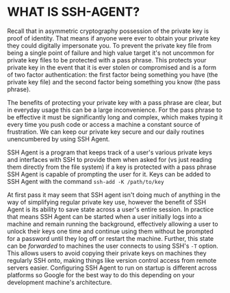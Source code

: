 # WHAT IS SSH-AGENT?

Recall that in asymmetric cryptography possession of the private key is proof of identity. That means if anyone were ever to obtain your private key they could digitally impersonate you. To prevent the private key file from being a single point of failure and high value target it's not uncommon for private key files to be protected with a pass phrase. This protects your private key in the event that it is ever stolen or compromised and is a form of two factor authentication: the first factor being something you have (the private key file) and the second factor being something you know (the pass phrase).

The benefits of protecting your private key with a pass phrase are clear, but in everyday usage this can be a large inconvenience. For the pass phrase to be effective it must be significantly long and complex, which makes typing it every time you push code or access a machine a constant source of frustration. We can keep our private key secure and our daily routines unencumbered by using SSH Agent.

SSH Agent is a program that keeps track of a user's various private keys and interfaces with SSH to provide them when asked for (vs just reading them directly from the file system) if a key is protected with a pass phrase SSH Agent is capable of prompting the user for it. Keys can be added to SSH Agent with the command `ssh-add -K /path/to/key`

At first pass it may seem that SSH agent isn't doing much of anything in the way of simplifying regular private key use, however the benefit of SSH Agent is its ability to save state across a user's entire session. In practice that means SSH Agent can be started when a user initially logs into a machine and remain running the background, effectively allowing a user to unlock their keys one time and continue using them without be prompted for a password until they log off or restart the machine. Further, this state can be *forwarded* to machines the user connects to using SSH's `-T` option. This allows users to avoid copying their private keys on machines they regularly SSH onto, making things like version control access from remote servers easier. Configuring SSH Agent to run on startup is different across platforms so Google for the best way to do this depending on your development machine's architecture.